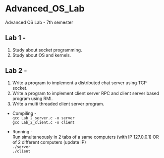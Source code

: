 # Advanced_OS_Lab
Advanced OS Lab - 7th semester

## Lab 1 - 

1. Study about socket programming.
2. Study about OS and kernels.


## Lab 2 -

1. Write a program to implement a distributed chat server using TCP socket.
2. Write a program to implement client server RPC and client server based program using RMI.
3. Write a multi threaded client server program.

* Compiling -<br>
``gcc Lab_2_server.c -o server``<br>
``gcc Lab_2_client.c -o client``

* Running -<br>
  Run simultaneously in 2 tabs of a same computers (with IP 127.0.0.1) OR of 2 different computers (update IP)<br>
``./server``<br>
``./client``
